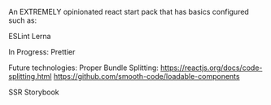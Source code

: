 An EXTREMELY opinionated react start pack that has basics configured such as:

ESLint
Lerna

In Progress:
Prettier

Future technologies:
Proper Bundle Splitting: 
  https://reactjs.org/docs/code-splitting.html
  https://github.com/smooth-code/loadable-components

SSR
Storybook